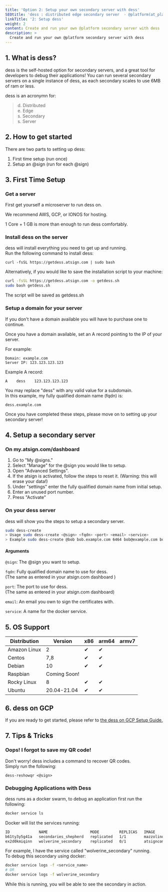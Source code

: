 ```yaml
---
title: 'Option 2: Setup your own secondary server with dess'
SEOtitle: 'dess : distributed edge secondary server  - @platform(at_platform or AtPlatform)'
linkTitle: '2: Setup dess'
weight: 2
content: Create and run your own @platform secondary server with dess
description: >
  Create and run your own @platform secondary server with dess
---
```


## 1. What is dess?

dess is the self-hosted option for secondary servers,
and a great tool for developers to debug their applications!
You can run several secondary servers on a single instance of dess,
as each secondary scales to use 6MB of ram or less.

dess is an acronymn for:

> d. Distributed  
> e. Edge  
> s. Secondary  
> s. Server

## 2. How to get started

There are two parts to setting up dess:

1. First time setup (run once)
1. Setup an @‎sign (run for each @‎sign)

## 3. First Time Setup

### Get a server

First get yourself a microserver to run dess on.

We recommend AWS, GCP, or IONOS for hosting.

1 Core + 1 GB is more than enough to run dess comfortably.

### Install dess on the server

dess will install everything you need to get up and running.  
Run the following command to install dess:

`curl -fsSL https://getdess.atsign.com | sudo bash`

Alternatively, if you would like to save the installation script to your machine:

```BASH
curl -fsSL https://getdess.atsign.com -o getdess.sh
sudo bash getdess.sh
```

The script will be saved as <span>getdess.sh</span>

### Setup a domain for your server

If you don't have a domain available you will have to purchase one to continue.

Once you have a domain available, set an A record pointing to the IP of your server.

For example:

```
Domain: example.com
Server IP: 123.123.123.123
```

Example A record:

```
A    dess    123.123.123.123
```

You may replace "dess" with any valid value for a subdomain.  
In this example, my fully qualified domain name (fqdn) is:

```
dess.example.com
```

Once you have completed these steps, please move on to setting up your secondary server!

## 4. Setup a secondary server

### On my.atsign.com/dashboard

1. Go to "My @‎signs."
1. Select "Manage" for the @‎sign you would like to setup.
1. Open "Advanced Settings".
1. If the atsign is activated, follow the steps to reset it. (Warning: this will erase your data!)
1. Under "settings" enter the fully qualified domain name from initial setup.
1. Enter an unused port number.
1. Press "Activate"

### On your dess server

dess will show you the steps to setup a secondary server.

```bash
sudo dess-create
> Usage sudo dess-create <@‎sign> <fqdn> <port> <email> <service>
> Example sudo dess-create @‎bob bob.example.com 6464 bob@‎example.com bob
```

#### Arguments

`@‎sign`: The @‎sign you want to setup.

`fqdn`: Fully qualified domain name to use for dess.  
(The same as entered in your atsign.com dashboard )

`port`: The port to use for dess.  
(The same as entered in your atsign.com dashboard)

`email`: An email you own to sign the certificates with.

`service`: A name for the docker service.

## 5. OS Support

| Distribution | Version      | x86 | arm64 | armv7 |
| ------------ | ------------ | --- | ----- | ----- |
| Amazon Linux | 2            | ✔   | ✔     |       |
| Centos       | 7,8          | ✔   | ✔     |       |
| Debian       | 10           | ✔   | ✔     |       |
| Raspbian     | Coming Soon! |     |       |       |
| Rocky Linux  | 8            | ✔   | ✔     |       |
| Ubuntu       | 20.04-21.04  | ✔   | ✔     |       |

## 6. dess on GCP

If you are ready to get started, please refer to [the dess on GCP Setup Guide.](/docs/get-started/dess-gcp/)

## 7. Tips & Tricks

### Oops! I forgot to save my QR code!

Don't worry! dess includes a command to recover QR codes.  
Simply run the following:

`dess-reshowqr <@‎sign>`

### Debugging Applications with Dess

dess runs as a docker swarm, to debug an application first run the following:

```bash
docker service ls
```

Docker will list the services running:

```bash
ID             NAME                   MODE         REPLICAS   IMAGE                          PORTS
b61ty3y5g41a   secondaries_shepherd   replicated   1/1        mazzolino/shepherd:latest
ex2d0kmiqinn   wolverine_secondary    replicated   0/1        atsigncompany/secondary:dess   *:6464->6464/tcp
```

For example, I have the service called "wolverine_secondary" running.  
To debug this secondary using docker:

```bash
docker service logs -f <service_name>
# OR
docker service logs -f wolverine_secondary
```

While this is running, you will be able to see the secondary in action.
